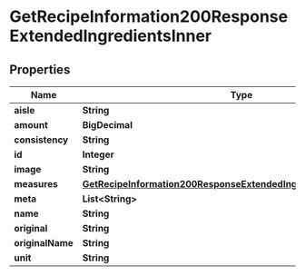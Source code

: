 

# GetRecipeInformation200ResponseExtendedIngredientsInner


## Properties

| Name | Type | Description | Notes |
|------------ | ------------- | ------------- | -------------|
|**aisle** | **String** |  |  |
|**amount** | **BigDecimal** |  |  |
|**consistency** | **String** |  |  |
|**id** | **Integer** |  |  |
|**image** | **String** |  |  |
|**measures** | [**GetRecipeInformation200ResponseExtendedIngredientsInnerMeasures**](GetRecipeInformation200ResponseExtendedIngredientsInnerMeasures.md) |  |  [optional] |
|**meta** | **List&lt;String&gt;** |  |  [optional] |
|**name** | **String** |  |  |
|**original** | **String** |  |  |
|**originalName** | **String** |  |  |
|**unit** | **String** |  |  |



